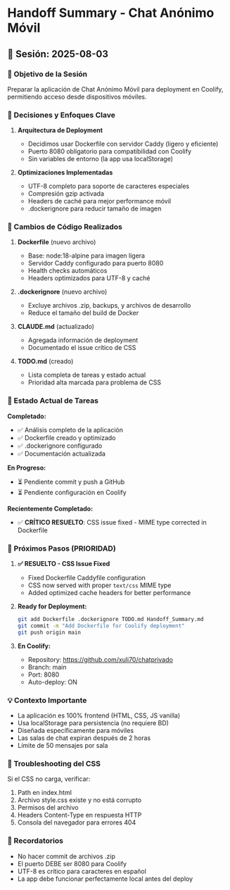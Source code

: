 # Handoff Summary - Chat Anónimo Móvil

## 📅 Sesión: 2025-08-03

### 🎯 Objetivo de la Sesión
Preparar la aplicación de Chat Anónimo Móvil para deployment en Coolify, permitiendo acceso desde dispositivos móviles.

### 🔧 Decisiones y Enfoques Clave

1. **Arquitectura de Deployment**
   - Decidimos usar Dockerfile con servidor Caddy (ligero y eficiente)
   - Puerto 8080 obligatorio para compatibilidad con Coolify
   - Sin variables de entorno (la app usa localStorage)

2. **Optimizaciones Implementadas**
   - UTF-8 completo para soporte de caracteres especiales
   - Compresión gzip activada
   - Headers de caché para mejor performance móvil
   - .dockerignore para reducir tamaño de imagen

### 📝 Cambios de Código Realizados

1. **Dockerfile** (nuevo archivo)
   - Base: node:18-alpine para imagen ligera
   - Servidor Caddy configurado para puerto 8080
   - Health checks automáticos
   - Headers optimizados para UTF-8 y caché

2. **.dockerignore** (nuevo archivo)
   - Excluye archivos .zip, backups, y archivos de desarrollo
   - Reduce el tamaño del build de Docker

3. **CLAUDE.md** (actualizado)
   - Agregada información de deployment
   - Documentado el issue crítico de CSS

4. **TODO.md** (creado)
   - Lista completa de tareas y estado actual
   - Prioridad alta marcada para problema de CSS

### 🚧 Estado Actual de Tareas

**Completado:**
- ✅ Análisis completo de la aplicación
- ✅ Dockerfile creado y optimizado
- ✅ .dockerignore configurado
- ✅ Documentación actualizada

**En Progreso:**
- ⏳ Pendiente commit y push a GitHub
- ⏳ Pendiente configuración en Coolify

**Recientemente Completado:**
- ✅ **CRÍTICO RESUELTO**: CSS issue fixed - MIME type corrected in Dockerfile

### 🎯 Próximos Pasos (PRIORIDAD)

1. **✅ RESUELTO - CSS Issue Fixed**
   - Fixed Dockerfile Caddyfile configuration
   - CSS now served with proper `text/css` MIME type
   - Added optimized cache headers for better performance

2. **Ready for Deployment:**
   ```bash
   git add Dockerfile .dockerignore TODO.md Handoff_Summary.md
   git commit -m "Add Dockerfile for Coolify deployment"
   git push origin main
   ```

4. **En Coolify:**
   - Repository: https://github.com/xuli70/chatprivado
   - Branch: main
   - Port: 8080
   - Auto-deploy: ON

### 💡 Contexto Importante

- La aplicación es 100% frontend (HTML, CSS, JS vanilla)
- Usa localStorage para persistencia (no requiere BD)
- Diseñada específicamente para móviles
- Las salas de chat expiran después de 2 horas
- Límite de 50 mensajes por sala

### 🐛 Troubleshooting del CSS

Si el CSS no carga, verificar:
1. Path en index.html
2. Archivo style.css existe y no está corrupto
3. Permisos del archivo
4. Headers Content-Type en respuesta HTTP
5. Consola del navegador para errores 404

### 📌 Recordatorios

- No hacer commit de archivos .zip
- El puerto DEBE ser 8080 para Coolify
- UTF-8 es crítico para caracteres en español
- La app debe funcionar perfectamente local antes del deploy
